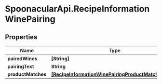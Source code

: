 # SpoonacularApi.RecipeInformationWinePairing

## Properties

Name | Type | Description | Notes
------------ | ------------- | ------------- | -------------
**pairedWines** | **[String]** |  | [optional] 
**pairingText** | **String** |  | [optional] 
**productMatches** | [**[RecipeInformationWinePairingProductMatchesInner]**](RecipeInformationWinePairingProductMatchesInner.md) |  | [optional] 



